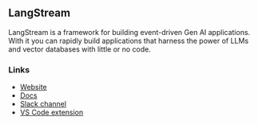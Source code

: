 ## LangStream

LangStream is a framework for building event-driven Gen AI applications. With it you can rapidly build
applications that harness the power of LLMs and vector databases with little or no code. 

### Links

* [Website](https://langstream.ai)
* [Docs](https://docs.langstream.ai)
* [Slack channel](https://join.slack.com/t/langstream/shared_invite/zt-21leloc9c-lNaGLdiecHuWU5N31L2AeQ)
* [VS Code extension](https://marketplace.visualstudio.com/items?itemName=DataStax.langstream)

<!--

**Here are some ideas to get you started:**

🙋‍♀️ A short introduction - what is your organization all about?
🌈 Contribution guidelines - how can the community get involved?
👩‍💻 Useful resources - where can the community find your docs? Is there anything else the community should know?
🍿 Fun facts - what does your team eat for breakfast?
🧙 Remember, you can do mighty things with the power of [Markdown](https://docs.github.com/github/writing-on-github/getting-started-with-writing-and-formatting-on-github/basic-writing-and-formatting-syntax)
-->
